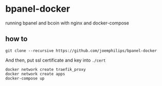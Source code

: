 # bpanel-docker

running bpanel and bcoin with nginx and docker-compose

## how to

```
git clone --recursive https://github.com/joemphilips/bpanel-docker
```
And then, put ssl certificate and key into `./cert`

```
docker network create traefik_proxy
docker network create apps
docker-compose up
```


